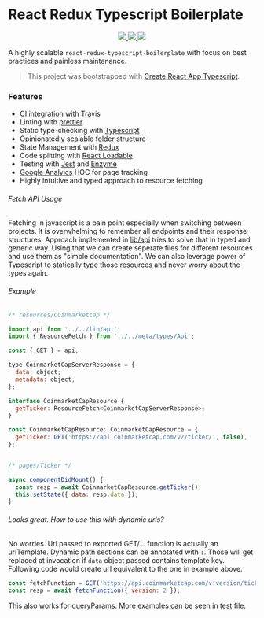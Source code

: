# React Redux Typescript Boilerplate

<p align="center">

  <a href="https://travis-ci.com/Meemaw/react-redux-typescript-boilerplate">
    <img
       src="https://api.travis-ci.com/Meemaw/react-redux-typescript-boilerplate.svg?branch=master" />
  </a>

  <a href="http://makeapullrequest.com">
    <img
         src="https://img.shields.io/badge/PRs-welcome-brightgreen.svg?style=flat-square" />
  </a>

  <a href="https://opensource.org/">
    <img src="https://badges.frapsoft.com/os/v1/open-source.svg?v=103"/>
  </a>

</p>

A highly scalable `react-redux-typescript-boilerplate` with focus on best practices and painless maintenance.

> This project was bootstrapped with [Create React App Typescript](https://github.com/wmonk/create-react-app-typescript).

### Features

- CI integration with [Travis](https://travis-ci.org/)
- Linting with [prettier](https://github.com/prettier/prettier)
- Static type-checking with [Typescript](https://www.typescriptlang.org/)
- Opinionatedly scalable folder structure
- State Management with [Redux](https://redux.js.org/)
- Code splitting with [React Loadable](https://github.com/jamiebuilds/react-loadable)
- Testing with [Jest](https://jestjs.io/) and [Enzyme](https://github.com/airbnb/enzyme)
- [Google Analyics](https://analytics.google.com/analytics/web/) HOC for page tracking
- Highly intuitive and typed approach to resource fetching

###### Fetch API Usage

Fetching in javascript is a pain point especially when switching between projects. It is overwhelming to remember all endpoints and their response structures. Approach implemented in [lib/api](https://github.com/Meemaw/react-typescript-boilerplate/blob/master/src/lib/api/index.tsx) tries to solve that in typed and generic way.
Using that we can create seperate files for different resources and use them as "simple documentation". We can also leverage power of Typescript to statically type those resources and never worry about the types again.

###### Example

```js
/* resources/Coinmarketcap */

import api from '../../lib/api';
import { ResourceFetch } from '../../meta/types/Api';

const { GET } = api;

type CoinmarketCapServerResponse = {
  data: object;
  metadata: object;
};

interface CoinmarketCapResource {
  getTicker: ResourceFetch<CoinmarketCapServerResponse>;
}

const CoinmarketCapResource: CoinmarketCapResource = {
  getTicker: GET('https://api.coinmarketcap.com/v2/ticker/', false),
};


/* pages/Ticker */

async componentDidMount() {
  const resp = await CoinmarketCapResource.getTicker();
  this.setState({ data: resp.data });
}
```

###### Looks great. How to use this with dynamic urls?

No worries. Url passed to exported GET/... function is actually an urlTemplate. Dynamic path sections can be annotated with `:`. Those will get replaced at invocation if `data` object passed contains template key. Following code would create url equivalent to the one in example above.

```js
const fetchFunction = GET('https://api.coinmarketcap.com/v:version/ticker/');
const resp = await fetchFunction({ version: 2 });
```

This also works for queryParams. More examples can be seen in [test file](https://github.com/Meemaw/react-typescript-boilerplate/blob/master/src/lib/urls/index.spec.tsx).
